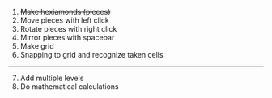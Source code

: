 1. ~~Make hexiamonds (pieces)~~
2. Move pieces with left click
3. Rotate pieces with right click
4. Mirror pieces with spacebar
5. Make grid
6. Snapping to grid and recognize taken cells

---

7. Add multiple levels
8. Do mathematical calculations